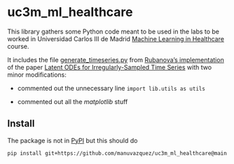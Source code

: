 uc3m_ml_healthcare
================

<!-- WARNING: THIS FILE WAS AUTOGENERATED! DO NOT EDIT! -->

This library gathers some Python code meant to be used in the labs to be
worked in Universidad Carlos III de Madrid [Machine Learning in
Healthcare](https://aplicaciones.uc3m.es/cpa/generaFicha?est=350&asig=16803&idioma=2&anio=2022)
course.

It includes the file
[generate_timeseries.py](uc3m_ml_healthcare/generate_timeseries.py) from
[Rubanova’s implementation](https://github.com/YuliaRubanova/latent_ode)
of the paper [Latent ODEs for Irregularly-Sampled Time
Series](https://arxiv.org/abs/1907.03907) with two minor modifications:

- commented out the unnecessary line `import lib.utils as utils`

- commented out all the *matplotlib* stuff

## Install

The package is not in [PyPI](https://pypi.org) but this should do

``` sh
pip install git+https://github.com/manuvazquez/uc3m_ml_healthcare@main
```
